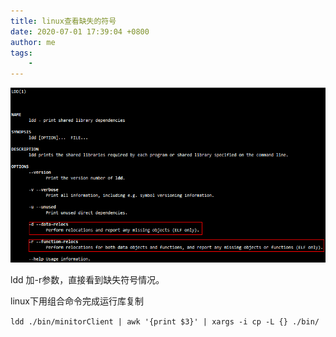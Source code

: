 ```yaml
---
title: linux查看缺失的符号
date: 2020-07-01 17:39:04 +0800
author: me
tags:
    - 
---
```


![ldd参数](_v_images/20200701173728487_7202.png)

ldd 加-r参数，直接看到缺失符号情况。

linux下用组合命令完成运行库复制

`ldd ./bin/minitorClient | awk '{print $3}' | xargs -i cp -L {} ./bin/`